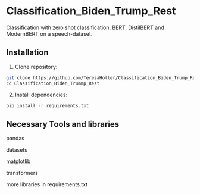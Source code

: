 # Classification_Biden_Trump_Rest
Classification with zero shot classification, BERT, DistilBERT and ModernBERT on a speech-dataset.

## Installation

1. Clone repository:
```bash
git clone https://github.com/TeresaHoller/Classification_Biden_Trump_Rest.git
cd Classification_Biden_Trummp_Rest
```

2. Install dependencies:

```bash
pip install -r requirements.txt
```
## Necessary Tools and libraries

pandas

datasets

matplotlib

transformers

more libraries in requirements.txt
